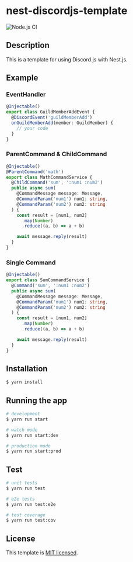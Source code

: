# nest-discordjs-template

![Node.js CI](https://github.com/InkoHX/nest-discord-commander/workflows/Node.js%20CI/badge.svg)

## Description

This is a template for using Discord.js with Nest.js.

## Example

### EventHandler

```ts
@Injectable()
export class GuildMemberAddEvent {
  @DiscordEvent('guildMemberAdd')
  onGuildMemberAdd(member: GuildMember) {
    // your code
  }
}
```

### ParentCommand & ChildCommand

```ts
@Injectable()
@ParentCommand('math')
export class MathCommandService {
  @ChildCommand('sum', ':num1 :num2')
  public async sum(
    @CommandMessage message: Message,
    @CommandParam('num1') num1: string,
    @CommandParam('num2') num2: string
  ) {
    const result = [num1, num2]
      .map(Number)
      .reduce((a, b) => a + b)

    await message.reply(result)
  }
}
```

### Single Command

```ts
@Injectable()
export class SumCommandService {
  @Command('sum', ':num1 :num2')
  public async sum(
    @CommandMessage message: Message,
    @CommandParam('num1') num1: string,
    @CommandParam('num2') num2: string
  ) {
    const result = [num1, num2]
      .map(Number)
      .reduce((a, b) => a + b)

    await message.reply(result)
  }
}
```

## Installation

```bash
$ yarn install
```

## Running the app

```bash
# development
$ yarn run start

# watch mode
$ yarn run start:dev

# production mode
$ yarn run start:prod
```

## Test

```bash
# unit tests
$ yarn run test

# e2e tests
$ yarn run test:e2e

# test coverage
$ yarn run test:cov
```

## License

This template is [MIT licensed](LICENSE).
